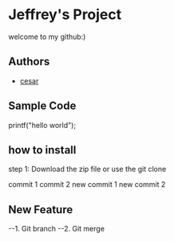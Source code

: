 # Jeffrey's Project
welcome to my github:)
## Authors
- [cesar](https://github.com/jeproxx01)
## Sample Code
printf("hello world");
## how to install 
step 1: Download the zip file or use the git clone

commit 1
commit 2
new commit 1
new commit 2

## New Feature

--1. Git branch
--2. Git merge
